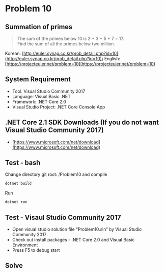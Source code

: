 # Problem 10

## Summation of primes

> The sum of the primes below 10 is 2 + 3 + 5 + 7 = 17.\
Find the sum of all the primes below two million.

Korean: [http://euler.synap.co.kr/prob_detail.php?id=10](http://euler.synap.co.kr/prob_detail.php?id=10)\
English: [https://projecteuler.net/problem=10](https://projecteuler.net/problem=10)

## System Requirement

- Tool: Visual Studio Community 2017
- Language: Visual Basic .NET
- Framework: .NET Core 2.0
- Visual Studio Project: .NET Core Console App

## .NET Core 2.1 SDK Downloads (If you do not want Visual Studio Community 2017)

- [https://www.microsoft.com/net/download](https://www.microsoft.com/net/download)

## Test - bash

Change directory git root: /Problem10
and compile

```bash
dotnet build
```

Run

```bash
dotnet run
```

## Test - Visaul Studio Community 2017

- Open visual studio solution file "Problem10.sln" by Visual Studio Community 2017
- Check out install packages - .NET Core 2.0 and Visual Basic Environment
- Press F5 to debug start

## Solve

